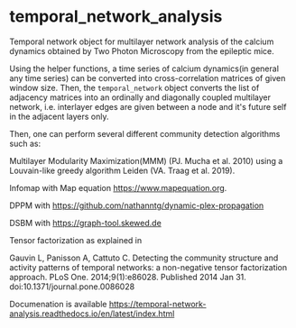 # temporal_network_analysis
Temporal network object for multilayer network analysis of the calcium dynamics obtained by Two Photon Microscopy from the epileptic mice. 

Using the helper functions, a time series of calcium dynamics(in general any time series) can be converted into cross-correlation matrices of given window size. Then, the `temporal_network` object converts the list of adjacency matrices into an ordinally and diagonally coupled multilayer network, i.e. interlayer edges are given between a node and it's future self in the adjacent layers only. 

Then, one can perform several different community detection algorithms such as:

Multilayer Modularity Maximization(MMM) (PJ. Mucha et al. 2010) using a Louvain-like greedy algorithm Leiden (VA. Traag et al. 2019). 

Infomap with Map equation https://www.mapequation.org.

DPPM with https://github.com/nathanntg/dynamic-plex-propagation

DSBM with https://graph-tool.skewed.de

Tensor factorization as explained in 	

Gauvin L, Panisson A, Cattuto C. Detecting the community structure and activity patterns of temporal networks: a non-negative tensor factorization approach. PLoS One. 2014;9(1):e86028. Published 2014 Jan 31. doi:10.1371/journal.pone.0086028


Documenation is available https://temporal-network-analysis.readthedocs.io/en/latest/index.html
